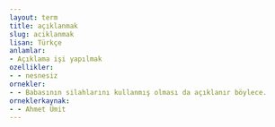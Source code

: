 ```yaml
---
layout: term
title: açıklanmak
slug: aciklanmak
lisan: Türkçe
anlamlar:
- Açıklama işi yapılmak
ozellikler:
- - nesnesiz
ornekler:
- - Babasının silahlarını kullanmış olması da açıklanır böylece.
orneklerkaynak:
- - Ahmet Ümit
---
```

